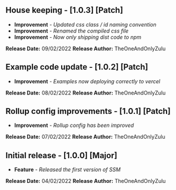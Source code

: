 ## House keeping - [1.0.3] [Patch]

* **Improvement** - *Updated css class / id naming convention*
* **Improvement** - *Renamed the compiled css file*
* **Improvement** - *Now only shipping dist code to npm*

**Release Date:** 09/02/2022
**Release Author:** TheOneAndOnlyZulu


## Example code update - [1.0.2] [Patch]

* **Improvement** - *Examples now deploying correctly to vercel*

**Release Date:** 08/02/2022
**Release Author:** TheOneAndOnlyZulu


## Rollup config improvements - [1.0.1] [Patch]

* **Improvement** - *Rollup config has been improved*

**Release Date:** 07/02/2022
**Release Author:** TheOneAndOnlyZulu


## Initial release - [1.0.0] [Major]

* **Feature** - *Released the first version of SSM*

**Release Date:** 04/02/2022
**Release Author:** TheOneAndOnlyZulu
